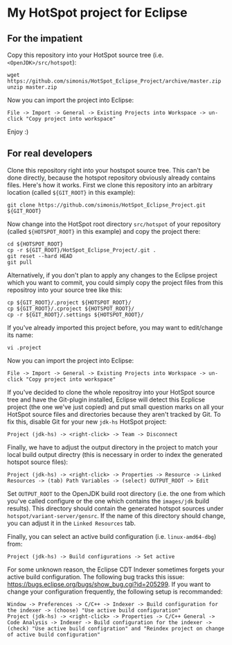 # My HotSpot project for Eclipse

## For the impatient 

Copy this repository into your HotSpot source tree (i.e. `<OpenJDK>/src/hotspot`):

```
wget https://github.com/simonis/HotSpot_Eclipse_Project/archive/master.zip
unzip master.zip
```

Now you can import the project into Eclipse:

```
File -> Import -> General -> Existing Projects into Workspace -> un-click "Copy project into workspace"
```
Enjoy :)

## For real developers

Clone this repository right into your hostspot source tree. This can't be done directly, because the hotspot repository obviously already contains files. Here's how it works. First we clone this repository into an arbitrary location (called `${GIT_ROOT}` in this example):

```
git clone https://github.com/simonis/HotSpot_Eclipse_Project.git ${GIT_ROOT}
```

Now change into the HotSpot root directory `src/hotspot` of your repository (called `${HOTSPOT_ROOT}` in this example) and copy the project there:

```
cd ${HOTSPOT_ROOT}
cp -r ${GIT_ROOT}/HotSpot_Eclipse_Project/.git .
git reset --hard HEAD
git pull
```
Alternatively, if you don't plan to apply any changes to the Eclipse project which you want to commit, you could simply copy the project files from this repositroy into your source tree like this:

```
cp ${GIT_ROOT}/.project ${HOTSPOT_ROOT}/
cp ${GIT_ROOT}/.cproject ${HOTSPOT_ROOT}/
cp -r ${GIT_ROOT}/.settings ${HOTSPOT_ROOT}/
```

If you've already imported this project before, you may want to edit/change its name:

```
vi .project 
```

Now you can import the project into Eclipse:

```
File -> Import -> General -> Existing Projects into Workspace -> un-click "Copy project into workspace"
```

If you've decided to clone the whole repositroy into your HotSpot source tree and have the Git-plugin installed, Eclipse will detect this Ecplicse project (the one we've just copied) and put small question marks on all your HotSpot source files and directories because they aren't tracked by Git. To fix this, disable Git for your new `jdk-hs` HotSpot project:

```
Project (jdk-hs) -> <right-click> -> Team -> Disconnect
```

Finally, we have to adjust the output directory in the project to match your local build output directry (this is necessary in order to index the generated hotspot source files):

```
Project (jdk-hs) -> <right-click> -> Properties -> Resource -> Linked Resources -> (tab) Path Variables -> (select) OUTPUT_ROOT -> Edit
```

Set `OUTPUT_ROOT` to the OpenJDK build root directory (i.e. the one from which you've called configure or the one which contains the `images/jdk` build results). This directory should contain the generated hotspot sources under `hotspot/variant-server/gensrc`. If the name of this directory should change, you can adjust it in the `Linked Resources` tab.

Finally, you can select an active build configuration (i.e. `linux-amd64-dbg`) from:

```
Project (jdk-hs) -> Build configurations -> Set active
```

For some unknown reason, the Eclipse CDT Indexer sometimes forgets your active build configuration. The following bug tracks this issue: https://bugs.eclipse.org/bugs/show_bug.cgi?id=205299. If you want to change your configuration frequently, the following setup is recommanded:

```
Window -> Preferences -> C/C++ -> Indexer -> Build configuration for the indexer -> (choose) "Use active build configuration"
Project (jdk-hs) -> <right-click> -> Properties -> C/C++ General -> Code Analysis -> Indexer -> Build configuration for the indexer -> (check) "Use active build configration" and "Reindex project on change of active build configuration"
```
